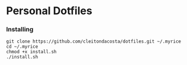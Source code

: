 # Personal Dotfiles

### Installing

```
git clone https://github.com/cleitondacosta/dotfiles.git ~/.myrice
cd ~/.myrice
chmod +x install.sh
./install.sh
```
